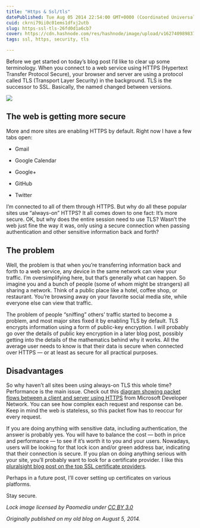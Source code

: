 ```yaml
---
title: "Https & Ssl/tls"
datePublished: Tue Aug 05 2014 22:54:00 GMT+0000 (Coordinated Universal Time)
cuid: ckrni79ii0c01ems1dfxj2utb
slug: https-ssl-tls-26fd0d1a6cb7
cover: https://cdn.hashnode.com/res/hashnode/image/upload/v1627409898372/1YpU-B9-J.png
tags: ssl, https, security, tls

---
```



Before we get started on today’s blog post I’d like to clear up some terminology. When you connect to a web service using HTTPS (Hypertext Transfer Protocol Secure), your browser and server are using a protocol called TLS (Transport Layer Security) in the background. TLS is the successor to SSL. Basically, the named changed between versions.

![](https://cdn.hashnode.com/res/hashnode/image/upload/v1627409897224/eic3Bm-5J.png)

## The web is getting more secure

More and more sites are enabling HTTPS by default. Right now I have a few tabs open:

* Gmail

* Google Calendar

* Google+

* GitHub

* Twitter

I’m connected to all of them through HTTPS. But why do all these popular sites use “always-on” HTTPS? It all comes down to one fact: It’s more secure. OK, but why does the entire session need to use TLS? Wasn’t the web just fine the way it was, only using a secure connection when passing authentication and other sensitive information back and forth?

## The problem

Well, the problem is that when you’re transferring information back and forth to a web service, any device in the same network can view your traffic. I’m oversimplifying here, but that’s generally what can happen. So imagine you and a bunch of people (some of whom might be strangers) all sharing a network. Think of a public place like a hotel, coffee shop, or restaurant. You’re browsing away on your favorite social media site, while everyone else can view that traffic.

The problem of people “sniffing” others’ traffic started to become a problem, and most major sites fixed it by enabling TLS by default. TLS encrypts information using a form of public-key encryption. I will probably go over the details of public key encryption in a later blog post, possibly getting into the details of the mathematics behind why it works. All the average user needs to know is that their data is secure when connected over HTTPS — or at least as secure for all practical purposes.

## Disadvantages

So why haven’t all sites been using always-on TLS this whole time? Performance is the main issue. Check out this [diagram showing packet flows between a client and server using HTTPS](http://msdn.microsoft.com/en-us/library/dd303381.aspx) from Microsoft Developer Network. You can see how complex each request and response can be. Keep in mind the web is stateless, so this packet flow has to reoccur for every request.

If you are doing anything with sensitive data, including authentication, the answer is probably yes. You will have to balance the cost — both in price and performance — to see if it’s worth it to you and your users. Nowadays, users will be looking for that lock icon and/or green address bar, indicating that their connection is secure. If you plan on doing anything serious with your site, you’ll probably want to look for a certificate provider. I like this [pluralsight blog post on the top SSL certificate providers](http://blog.pluralsight.com/top-reliable-ssl-certificates).

Perhaps in a future post, I’ll cover setting up certificates on various platforms.

Stay secure.

*Lock image licensed by Paomedia under [CC BY 3.0](http://creativecommons.org/licenses/by/3.0/)*

*Originally published on my old blog on August 5, 2014.*